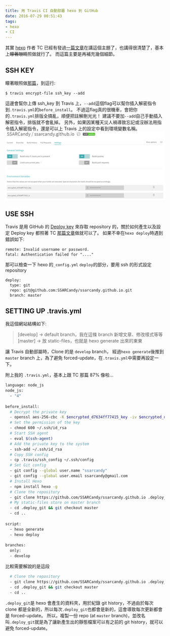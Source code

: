 ```yaml
---
title: 用 Travis CI 自動部屬 hexo 到 GitHub
date: 2016-07-29 00:51:43
tags:
- hexo
- CI
---
```


其實 [hexo](https://hexo.io/) 作者 TC 已經有發過[一篇文章](https://zespia.tw/blog/2015/01/21/continuous-deployment-to-github-with-travis/)在講這個主題了，也講得很清楚了，基本上~~矇著眼睛~~照做就行了。
而這篇主要是再補充幾個細節。

<!-- more -->

## SSH KEY
  矇著眼照做[那篇](https://zespia.tw/blog/2015/01/21/continuous-deployment-to-github-with-travis/)，到這行:
  ```
  $ travis encrypt-file ssh_key --add
  ```
  這邊會幫你上傳 ssh_key 到 Travis 上，`--add`這個flag可以幫你插入解密指令到`.travis.yml`的`before_install`。
  不過這flag真的很機車，會把你的`.travis.yml`排版全搞亂，順便把註解刪光光！
  建議不要加`--add`自己手動插入解密指令，排版就不會亂掉。
  另外，如果因某種天災人禍導致忘記或沒辦法用指令插入解密指令，還是可以上 Travis 上的設定中看到環境變數名稱。
  ![repository > more options 可以設定、看到 Travis 的環境變數](/img/2016-07-29/2.PNG) 

## USE SSH
  Travis 是用 GitHub 的 [Deploy key](https://developer.github.com/guides/managing-deploy-keys/) 來存取 repository 的，關於如何產生以及設定 Deploy key 都照著 TC [那篇文章](https://zespia.tw/blog/2015/01/21/continuous-deployment-to-github-with-travis/)做就可以了。
  如果不幸在`hexo deploy`時遇到錯誤如下:
  ```
  remote: Invalid username or password.
  fatal: Authentication failed for "...."
  ```
  
  那可以檢查一下 hexo 的`_config.yml` `deploy`的部分，要用 ssh 的形式設定 repository
  ```title: _config.yml
  deploy:
    type: git
    repo: git@github.com:SSARCandy/ssarcandy.github.io.git
    branch: master
  ```

## SETTING UP .travis.yml

我這個網站結構如下:
> [develop] -> default branch，我在這條 branch 新增文章、修改樣式等等
> [master]  -> 放 static-files，也就是 hexo generate 出來的東東
  
讓 Travis 自動部屬時，Clone 的是 `develop` branch， 經過`hexo generate`後推到`master` branch 上，為了避免 forced-update，在`.travis.yml`中需要再設定一下。

附上我的 `.travis.yml`，基本上跟 TC 那篇 87% 像啦...
```bash title: .travis.yml
language: node_js
node_js:
  - "4"
 
before_install:
  # Decrypt the private key
  - openssl aes-256-cbc -K $encrypted_d7634ff77415_key -iv $encrypted_d7634ff77415_iv -in .travis/ssh_key.enc -out ~/.ssh/id_rsa -d
  # Set the permission of the key
  - chmod 600 ~/.ssh/id_rsa
  # Start SSH agent
  - eval $(ssh-agent)
  # Add the private key to the system
  - ssh-add ~/.ssh/id_rsa
  # Copy SSH config
  - cp .travis/ssh_config ~/.ssh/config
  # Set Git config
  - git config --global user.name "ssarcandy"
  - git config --global user.email ssarcandy@gmail.com
  # Install Hexo
  - npm install hexo -g
  # Clone the repository
  - git clone https://github.com/SSARCandy/ssarcandy.github.io .deploy_git
  # My static-files store on master branch
  - cd .deploy_git && git checkout master
  - cd ..
 
script:
  - hexo generate
  - hexo deploy
 
branches:
  only:
  - develop
```

比較需要解說的是這段
```bash
  # Clone the repository
  - git clone https://github.com/SSARCandy/ssarcandy.github.io .deploy_git
  - cd .deploy_git && git checkout master
  - cd ..
```
`.deploy_git`是 hexo 會產生的資料夾，用於紀錄 git history，不過由於每次 clone 都是全新的，所以每次`.deploy_git`也都會是新的，這會導致每次更新都會是 forced-update。
所以，複製一份 repo (at `master` branch)，並改名叫`.deploy_git`就是為了讓新產生出的靜態檔案可以有之前的 git history，就可以避免 forced-update。